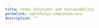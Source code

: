 ```yaml
---
title: Urban Solutions and Sustainability
permalink: /portfolio-companies/uss/
description: ""
---
```

<link rel="stylesheet" href="/sgds.css"/>
<div id="companies-result" style="display: flex; flex-wrap: wrap; padding: 10px">
</div>
<script src="/sectorFilter.js"></script>
